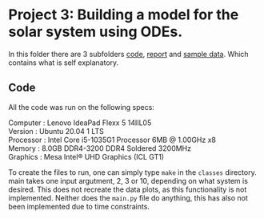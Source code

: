 # Project 3: Building a model for the solar system using ODEs.
In this folder there are 3 subfolders [code](https://github.com/SigurdSundberg/FYS3150/tree/master/project3/code), [report](https://github.com/SigurdSundberg/FYS3150/tree/master/project3/report) and [sample data](https://github.com/SigurdSundberg/FYS3150/tree/master/project3/sample_data).
Which contains what is self explanatory.
## Code
All the code was run on the following specs:

Computer  : Lenovo IdeaPad Flexx 5 14IIL05<br />
Version   : Ubuntu 20.04 1 LTS <br />
Processor : Intel Core i5-1035G1 Processor 6MB @ 1.00GHz x8 <br />
Memory    : 8.0GB DDR4-3200 DDR4 Soldered 3200MHz <br />
Graphics  : Mesa Intel® UHD Graphics (ICL GT1) <br />

To create the files to run, one can simply type ```make``` in the ``classes`` directory. main takes one input argutment, 2, 3 or 10, depending on what system is desired. This does not recreate the data plots, as this functionality is not implemented. Neither does the ```main.py``` file do anything, this has also not been implemented due to time constraints. 
